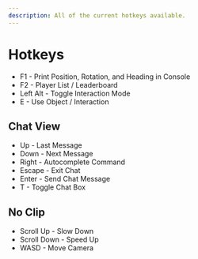 ```yaml
---
description: All of the current hotkeys available.
---
```


# Hotkeys

-   F1 - Print Position, Rotation, and Heading in Console
-   F2 - Player List / Leaderboard
-   Left Alt - Toggle Interaction Mode
-   E - Use Object / Interaction

## Chat View

-   Up - Last Message
-   Down - Next Message
-   Right - Autocomplete Command
-   Escape - Exit Chat
-   Enter - Send Chat Message
-   T - Toggle Chat Box

## No Clip

-   Scroll Up - Slow Down
-   Scroll Down - Speed Up
-   WASD - Move Camera
